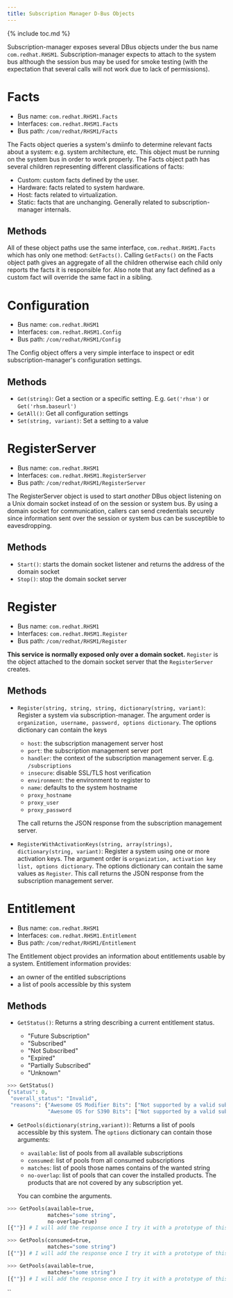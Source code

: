```yaml
---
title: Subscription Manager D-Bus Objects
---
```

{% include toc.md %}

Subscription-manager exposes several DBus objects under the bus name
`com.redhat.RHSM1`.  Subscription-manager expects to attach to the system bus
although the session bus may be used for smoke testing (with the expectation
that several calls will not work due to lack of permissions).

# Facts
* Bus name: `com.redhat.RHSM1.Facts`
* Interfaces: `com.redhat.RHSM1.Facts`
* Bus path: `/com/redhat/RHSM1/Facts`

The Facts object queries a system's dmiinfo to determine relevant facts about a
system: e.g. system architecture, etc.  This object must be running on the
system bus in order to work properly.  The Facts object path has several
children representing different classifications of facts:

* Custom: custom facts defined by the user.
* Hardware: facts related to system hardware.
* Host: facts related to virtualization.
* Static: facts that are unchanging.  Generally related to subscription-manager
  internals.

## Methods
All of these object paths use the same interface, `com.redhat.RHSM1.Facts` which
has only one method: `GetFacts()`.  Calling `GetFacts()` on the Facts object
path gives an aggregate of all the children otherwise each child only reports
the facts it is responsible for.  Also note that any fact defined as a custom
fact will override the same fact in a sibling.

# Configuration
* Bus name: `com.redhat.RHSM1`
* Interfaces: `com.redhat.RHSM1.Config`
* Bus path: `/com/redhat/RHSM1/Config`

The Config object offers a very simple interface to inspect or edit
subscription-manager's configuration settings.

## Methods
* `Get(string)`: Get a section or a specific setting.  E.g. `Get('rhsm')` or
  `Get('rhsm.baseurl')`
* `GetAll()`: Get all configuration settings
* `Set(string, variant)`: Set a setting to a value

# RegisterServer
* Bus name: `com.redhat.RHSM1`
* Interfaces: `com.redhat.RHSM1.RegisterServer`
* Bus path: `/com/redhat/RHSM1/RegisterServer`

The RegisterServer object is used to start *another* DBus object listening on a
Unix domain socket instead of on the session or system bus.  By using a domain
socket for communication, callers can send credentials securely since
information sent over the session or system bus can be susceptible to
eavesdropping.

## Methods
* `Start()`: starts the domain socket listener and returns the address of the
  domain socket
* `Stop()`: stop the domain socket server

# Register
* Bus name: `com.redhat.RHSM1`
* Interfaces: `com.redhat.RHSM1.Register`
* Bus path: `/com/redhat/RHSM1/Register`

**This service is normally exposed only over a domain socket.**  `Register` is
the object attached to the domain socket server that the `RegisterServer`
creates.

## Methods
* `Register(string, string, string, dictionary(string, variant)`: Register a
  system via subscription-manager.  The argument order is `organization,
  username, password, options dictionary`.  The options dictionary can contain
  the keys

  * `host`: the subscription management server host
  * `port`: the subscription management server port
  * `handler`: the context of the subscription management server.  E.g.
    `/subscriptions`
  * `insecure`: disable SSL/TLS host verification
  * `environment`: the environment to register to
  * `name`: defaults to the system hostname
  * `proxy_hostname`
  * `proxy_user`
  * `proxy_password`

  The call returns the JSON response from the subscription management server.

* `RegisterWithActivationKeys(string, array(strings), dictionary(string,
  variant)`: Register a system using one or more activation keys.  The argument
  order is `organization, activation key list, options dictionary`.  The options
  dictionary can contain the same values as `Register`.  This call returns the
  JSON response from the subscription management server.

# Entitlement
* Bus name: `com.redhat.RHSM1`
* Interfaces: `com.redhat.RHSM1.Entitlement`
* Bus path: `/com/redhat/RHSM1/Entitlement`

The Entitlement object provides an information about entitlements usable by a system.
Entitlement information provides:

   * an owner of the entitled subscriptions
   * a list of pools accessible by this system
   
## Methods
* `GetStatus()`: Returns a string describing a current entitlement status.

   * "Future Subscription"
   * "Subscribed"
   * "Not Subscribed"
   * "Expired"
   * "Partially Subscribed"
   * "Unknown"

```python
>>> GetStatus()
{"status": 0,
 "overall_status": "Invalid",
 "reasons": {"Awesome OS Modifier Bits": ["Not supported by a valid subscription."]
             "Awesome OS for S390 Bits": ["Not supported by a valid subscription."]}]}
```

* `GetPools(dictionary(string,variant))`: Returns a list of pools accessible by this system. 
  The `options` dictionary can contain those arguments:

  * `available`: list of pools from all available subscriptions
  * `consumed`: list of pools from all consumed subscriptions
  * `matches`: list of pools those names contains of the wanted string
  * `no-overlap`: list of pools that can cover the installed products. 
    The products that are not covered by any subscription yet.

  You can combine the arguments.

```python
>>> GetPools(available=true,
             matches="some string",
             no-overlap=true)
[{""}] # I will add the response once I try it with a prototype of this method.

>>> GetPools(consumed=true,
             matches="some string")
[{""}] # I will add the response once I try it with a prototype of this method.

>>> GetPools(available=true,
             matches="some string")
[{""}] # I will add the response once I try it with a prototype of this method.
```
``
